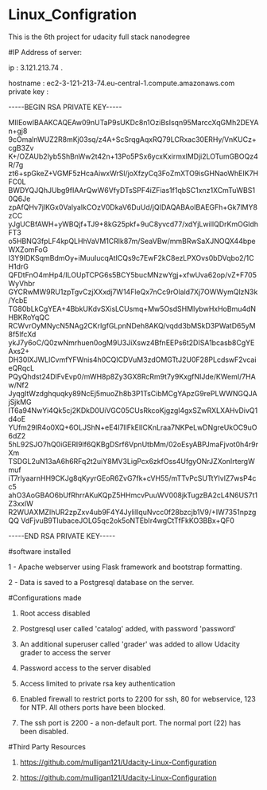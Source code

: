 # Linux_Configration
This is the 6th project for udacity full stack nanodegree 



#IP Address of server:


   ip : 3.121.213.74 .

   hostname : ec2-3-121-213-74.eu-central-1.compute.amazonaws.com
   private key :
   
   -----BEGIN RSA PRIVATE KEY-----
   
MIIEowIBAAKCAQEAw09nUTaP9sUKDc8n1OziBsIsqn95MarccXqGMh2DEYAn+gj8
9cOmalnWUZ2R8mKj03sq/z4A+ScSrqgAqxRQ79LCRxac30ERHy/VnKUCz+cgB3Zv
K+/OZAUb2lyb5ShBnWw2t42n+13Po5PSx6ycxKxirmxlMDji2LOTumGBOQz4R/7g
zt6+spGkeZ+VGMF5zHcaAiwxWrSl/joXfzyCq3FoZmXTO9isGHNaoWhEIK7HFC0L
BWDYQJQhJUbg9fIAArQwW6VfyDTsSPF4iZFias1f1qbSC1xnz1XCmTuWBS10Q6Je
zpAfQHv7jlKGx0ValyaIkCOzV0DkaV6DuUd/jQIDAQABAoIBAEGFh+Gk7lMY8zCC
yJgUCBfAWH+yWBQjf+TJ9+8kG25pkf+9uC8yvcd77/xdYjLwiIlQDrKmOGldhFT3
o5HBNQ3fpLF4kpQLHhVaVM1CRlk87m/SeaVBw/mmBRwSaXJNOQX44bpeWXZomFoG
I3Y9IDKSqmBdmOy+iMuuIucqAtICQs9c7EwF2kC8ezLPXOvs0bDVqbo2/1CH1drG
QFDtFnO4mHp4/ILOUpTCPG6s5BCY5bucMNzwYgj+xfwUva62op/vZ+F705WyVhbr
GYCRwMW9RU1zpTgvCzjXXxdj7W14FleQx7nCc9rOlald7Xj7OWWymQlzN3k/YcbE
TG80bLkCgYEA+4BbkUKdvSXisLCUsmq+Mw5OsdSHMIybwHxHoBmu4dNHBKRoYqQC
RCWvrOyMNycN5NAg2CKrlgfGLpnNDeh8AKQ/vqdd3bMSkD3PWatD65yM8f5lfcXd
ykJ7y6oC/Q0zwNmrhuen0ogM9U3JiXswz4BfnEEPs6t2DISA1bcasb8CgYEAxs2+
DH30IXJWLlCvmfYFWnis4h0CQICDVuM3zdOMGTtJ2U0F28PLcdswF2vcaieQRqcL
PQyQhdst24DlFvEvp0/mWH8p8Zy3GX8RcRm9t7y9KxgfNIJde/KWemI/7HAw/Nf2
JyqgItWzdghquqky89NcEj5muoZh8b3P1TsCibMCgYApzG9rePLWWNGQJAjSjkMG
IT6a94NwYi4Qk5cj2KDkD0UiVGC05CUsRkcoKjgzgl4gxSZwRXLXAHvDivQ1d4oE
YUfm29IR4o0XQ+6OLJShN+eE4I7llFkEIICKnLraa7NKPeLwDNgreUkOC9uO6dZ2
5hL92SJO7hQ0iGERI9lf6QKBgDSrf6VpnUtbMm/02oEsyABPJmaFjvot0h4r9rXm
TSDGL2uN13aA6h6RFq2t2uiY8MV3LigPcx6zkfOss4UfgyONrJZXonIrtergWmuf
iT7rlyaarnHH9CKJg8qKyyrGEoR6ZvG7fk+cVH55/mTTvPcSUTtYIvlZ7wsP4cc5
ahO3AoGBAO6bUfRhrrAKuKQpZ5HHmcvPuuWV008jkTugzBA2cL4N6US7t1Z3xxlW
R2WUAXMZIhUR2zpZxv4ub9F4Y4JylilIquNvcc0f28bzcjb1V9/+IW7351npzgQQ
VdFjvuB9TlubaceJOLG5qc2ok5oNTEbIr4wgCtTfFkKO3BBx+QF0

-----END RSA PRIVATE KEY-----





 #software installed
 
   1 - Apache webserver using Flask framework and bootstrap formatting.
 
   2 - Data is saved to a Postgresql database on the server.
 
 
 
 #Configurations made
 
   1. Root access disabled
 
   2. Postgresql user called 'catalog' added, with password 'password'

   3. An additional superuser called 'grader' was added to allow Udacity grader to access the server

   4. Password access to the server disabled

   5. Access limited to private rsa key authentication

   6. Enabled firewall to restrict ports to 2200 for ssh, 80 for webservice, 123 for NTP. All others ports have been blocked.

   7. The ssh port is 2200 - a non-default port. The normal port (22) has been disabled.
   

 #Third Party Resources
  
   1. https://github.com/mulligan121/Udacity-Linux-Configuration

   2. https://github.com/mulligan121/Udacity-Linux-Configuration
 
 
 
 
